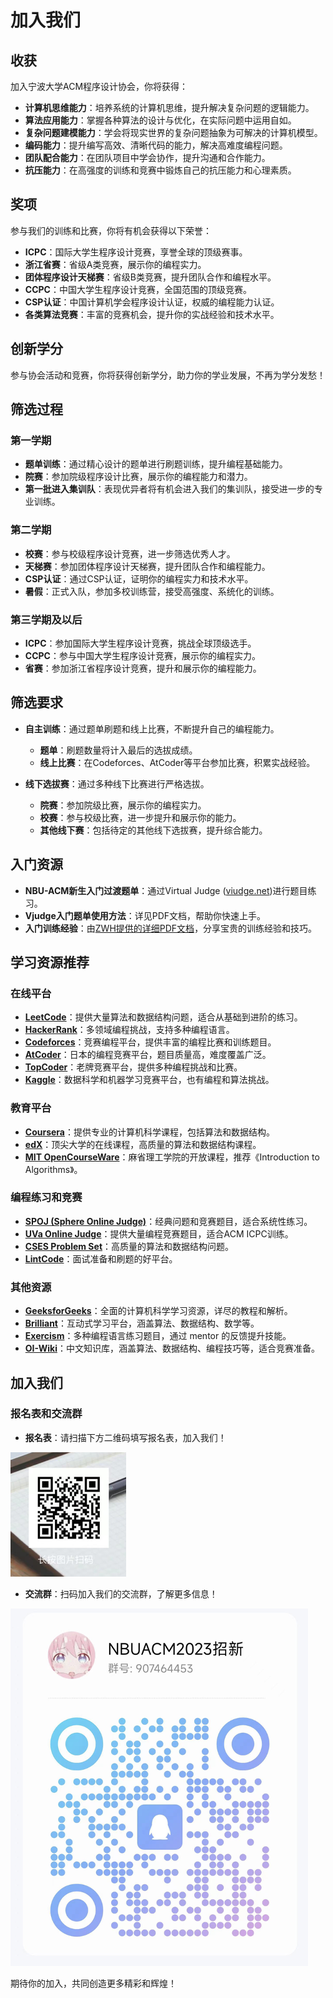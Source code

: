# 加入我们

## 收获

加入宁波大学ACM程序设计协会，你将获得：

- **计算机思维能力**：培养系统的计算机思维，提升解决复杂问题的逻辑能力。
- **算法应用能力**：掌握各种算法的设计与优化，在实际问题中运用自如。
- **复杂问题建模能力**：学会将现实世界的复杂问题抽象为可解决的计算机模型。
- **编码能力**：提升编写高效、清晰代码的能力，解决高难度编程问题。
- **团队配合能力**：在团队项目中学会协作，提升沟通和合作能力。
- **抗压能力**：在高强度的训练和竞赛中锻炼自己的抗压能力和心理素质。

## 奖项

参与我们的训练和比赛，你将有机会获得以下荣誉：

- **ICPC**：国际大学生程序设计竞赛，享誉全球的顶级赛事。
- **浙江省赛**：省级A类竞赛，展示你的编程实力。
- **团体程序设计天梯赛**：省级B类竞赛，提升团队合作和编程水平。
- **CCPC**：中国大学生程序设计竞赛，全国范围的顶级竞赛。
- **CSP认证**：中国计算机学会程序设计认证，权威的编程能力认证。
- **各类算法竞赛**：丰富的竞赛机会，提升你的实战经验和技术水平。

## 创新学分

参与协会活动和竞赛，你将获得创新学分，助力你的学业发展，不再为学分发愁！

## 筛选过程

### 第一学期

- **题单训练**：通过精心设计的题单进行刷题训练，提升编程基础能力。
- **院赛**：参加院级程序设计比赛，展示你的编程能力和潜力。
- **第一批进入集训队**：表现优异者将有机会进入我们的集训队，接受进一步的专业训练。

### 第二学期

- **校赛**：参与校级程序设计竞赛，进一步筛选优秀人才。
- **天梯赛**：参加团体程序设计天梯赛，提升团队合作和编程能力。
- **CSP认证**：通过CSP认证，证明你的编程实力和技术水平。
- **暑假**：正式入队，参加多校训练营，接受高强度、系统化的训练。

### 第三学期及以后

- **ICPC**：参加国际大学生程序设计竞赛，挑战全球顶级选手。
- **CCPC**：参与中国大学生程序设计竞赛，展示你的编程实力。
- **省赛**：参加浙江省程序设计竞赛，提升和展示你的编程能力。

## 筛选要求

- **自主训练**：通过题单刷题和线上比赛，不断提升自己的编程能力。
  - **题单**：刷题数量将计入最后的选拔成绩。
  - **线上比赛**：在Codeforces、AtCoder等平台参加比赛，积累实战经验。

- **线下选拔赛**：通过多种线下比赛进行严格选拔。
  - **院赛**：参加院级比赛，展示你的编程实力。
  - **校赛**：参与校级比赛，进一步提升和展示你的能力。
  - **其他线下赛**：包括待定的其他线下选拔赛，提升综合能力。

## 入门资源

- **NBU-ACM新生入门过渡题单**：通过Virtual Judge ([viudge.net](https://www.viudge.net))进行题目练习。
- **Vjudge入门题单使用方法**：详见PDF文档，帮助你快速上手。
- **入门训练经验**：由[ZWH提供的详细PDF文档](/resource/guide.md)，分享宝贵的训练经验和技巧。

## 学习资源推荐

### 在线平台

- **[LeetCode](https://leetcode.com/)**：提供大量算法和数据结构问题，适合从基础到进阶的练习。
- **[HackerRank](https://www.hackerrank.com/)**：多领域编程挑战，支持多种编程语言。
- **[Codeforces](https://codeforces.com/)**：竞赛编程平台，提供丰富的编程比赛和训练题目。
- **[AtCoder](https://atcoder.jp/)**：日本的编程竞赛平台，题目质量高，难度覆盖广泛。
- **[TopCoder](https://www.topcoder.com/)**：老牌竞赛平台，提供多种编程挑战和比赛。
- **[Kaggle](https://www.kaggle.com/)**：数据科学和机器学习竞赛平台，也有编程和算法挑战。

### 教育平台

- **[Coursera](https://www.coursera.org/)**：提供专业的计算机科学课程，包括算法和数据结构。
- **[edX](https://www.edx.org/)**：顶尖大学的在线课程，高质量的算法和数据结构课程。
- **[MIT OpenCourseWare](https://ocw.mit.edu/)**：麻省理工学院的开放课程，推荐《Introduction to Algorithms》。

### 编程练习和竞赛

- **[SPOJ (Sphere Online Judge)](https://www.spoj.com/)**：经典问题和竞赛题目，适合系统性练习。
- **[UVa Online Judge](https://onlinejudge.org/)**：提供大量编程竞赛题目，适合ACM ICPC训练。
- **[CSES Problem Set](https://cses.fi/problemset/)**：高质量的算法和数据结构问题。
- **[LintCode](https://www.lintcode.com/)**：面试准备和刷题的好平台。

### 其他资源

- **[GeeksforGeeks](https://www.geeksforgeeks.org/)**：全面的计算机科学学习资源，详尽的教程和解析。
- **[Brilliant](https://www.brilliant.org/)**：互动式学习平台，涵盖算法、数据结构、数学等。
- **[Exercism](https://exercism.io/)**：多种编程语言练习题目，通过 mentor 的反馈提升技能。
- **[OI-Wiki](https://oi-wiki.org/)**：中文知识库，涵盖算法、数据结构、编程技巧等，适合竞赛准备。

## 加入我们

### 报名表和交流群

- **报名表**：请扫描下方二维码填写报名表，加入我们！

![报名表](img/bmb.png)

- **交流群**：扫码加入我们的交流群，了解更多信息！

![交流群](img/zxq.png)

期待你的加入，共同创造更多精彩和辉煌！
